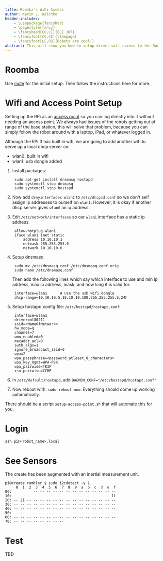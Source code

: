 ```yaml
---
title: Roomba's WiFi Access
author: Kevin J. Walchko
header-includes:
    - \usepackage{fancyhdr}
    - \pagestyle{fancy}
    - \fancyhead[CO,CE]{ECE 387}
    - \fancyfoot[CO,CE]{\thepage}
    - \fancyfoot[LE,RO]{Robots are cool!}
abstract: This will show you how to setup direct wifi access to the Roomba without having to worry about getting out of range of the D-Link access point.
---
```


# Roomba

Use [mote](https://github.com/MomsFriendlyRobotCompany/mote) for the initial setup. Then follow the instructions
here for more.

# Wifi and Access Point Setup

Setting up the RPi as an [access point](https://www.raspberrypi.org/documentation/configuration/wireless/access-point.md#internet-sharing) so you can log directly into it without needing an access
point. We always had issues of the robots getting out of range of the base station,
this will solve that problem, because you can simply follow the robot around with
a laptop, iPad, or whatever logged in.

Although the RPi 3 has built in wifi, we are going to add another wifi to serve up
a local dhcp server on.

- wlan0: built in wifi
- wlan1: usb dongle added

1. Install packages:

		sudo apt-get install dnsmasq hostapd
		sudo systemctl stop dnsmasq
		sudo systemctl stop hostapd

1. Now add `denyinterfaces wlan1` to `/etc/dhcpcd.conf` so we don't self assign ip
   addresses to ourself on `wlan1`. However, it is okay if another dhcp server gives
   `wlan0` an ip address.

1. Edit `/etc/network/interfaces` so our `wlan1` interface has a static ip address:

		allow-hotplug wlan1  
		iface wlan1 inet static  
		    address 10.10.10.1
		    netmask 255.255.255.0
		    network 10.10.10.0

1. Setup dnsmasq

		sudo mv /etc/dnsmasq.conf /etc/dnsmasq.conf.orig
		sudo nano /etc/dnsmasq.conf

   Then add the following lines which say which interface to use and min ip address, max ip address, mask, and how long it is valid for:

   		interface=wlan1      # Use the usb wifi dongle
		dhcp-range=10.10.10.5,10.10.10.100,255.255.255.0,24h

1. Setup hostapd config file: `/etc/hostapd/hostapd.conf`:

		interface=wlan1
		driver=nl80211
		ssid=<NameOfNetwork>
		hw_mode=g
		channel=7
		wmm_enabled=0
		macaddr_acl=0
		auth_algs=1
		ignore_broadcast_ssid=0
		wpa=2
		wpa_passphrase=<password_atleast_8_characters>
		wpa_key_mgmt=WPA-PSK
		wpa_pairwise=TKIP
		rsn_pairwise=CCMP

1. In `/etc/default/hostapd`, add `DAEMON_CONF="/etc/hostapd/hostapd.conf"`

1. Now reboot with: `sudo reboot now`. Everything should come up working automatically.

There should be a script `setup-access-point.sh` that will automate this for you.

# Login

	ssh pi@<robot_name>.local

# See Sensors

The create has been augmented with an inertial measurement unit.

	pi@create rambler $ sudo i2cdetect -y 1
	     0  1  2  3  4  5  6  7  8  9  a  b  c  d  e  f
	00:          -- -- -- -- -- -- -- -- -- -- -- -- --
	10: -- -- -- -- -- -- -- -- -- -- -- -- -- -- -- 1f
	20: -- 21 -- -- -- -- -- -- -- -- -- -- -- -- -- --
	30: -- -- -- -- -- -- -- -- -- -- -- -- -- -- -- --
	40: -- -- -- -- -- -- -- -- -- -- -- -- -- -- -- --
	50: -- -- -- -- -- -- -- -- -- -- -- -- -- -- -- --
	60: -- -- -- -- -- -- -- -- -- -- -- -- -- -- -- --
	70: -- -- -- -- -- -- -- --

# Test

TBD
